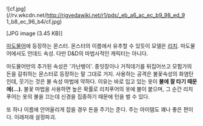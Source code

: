![cf.jpg](//rv.wkcdn.net/http://rigvedawiki.net/r1/pds/_eb_a6_ac_ec_b9_98_ed_9
1_b8_ec_96_b4/cf.jpg)

[JPG image (3.45 KB)]

[마도물어](%EB%A7%88%EB%8F%84%EB%AC%BC%EC%96%B4.md)에 등장하는 몬스터. 몬스터의 이름에서 유추할 수
있듯이 모델은 [리치](%EB%A6%AC%EC%B9%98.md). 마도물어에서도 언데드 속성. 다만 D&D의 마법사적인 캐릭터는
아니다.

마도물어만의 추가된 속성은 '가난뱅이'. 종잇장이나 거적데기를 뒤집어쓰고 모험가의 돈을 갈취하는 몬스터로 등장하는 말 그대로 거지. 사용하는
공격은 불꽃속성의 화염탄인데, 웃기는 것은 불 속성 마법에 약하다. 이유는 바로 입고 있는 옷이 **불에 잘 타기 때문에(...).** 불꽃
마법을 사용하면 높은 확률로 리치푸어의 옷에 불이 붙으며, 그 순간 리치푸어는 옷의 불을 끄는데 신경을 집중하기 때문에 턴을 벌 수 있다.

또 하나 이름에 안어울리게 잡을 경우 돈을 주기는 준다. 주는 아이템도 꽤나 좋은 편이다. 이래저래 설정파괴.

